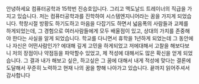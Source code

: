 안녕하세요 컴퓨터공학과 15학번 진승호입니다.
그리고 맥도날드 트레이너의 직급을 가지고 있습니다.
저는 컴퓨터공학과를 진학하여 시스템엔지니어라는 꿈을 가지게 되었습니다.
학창시절 방황도 하기도하고 마음을 다잡기도 하면서 넓음폭의 사람들과 교제를 하게되었는데, 그 경험으로 여러사람들에게 모두 배울점이 있고, 상대의 가치를 존중해야 한다는 사실을 알게 되었습니다. 학교를 다니면서 휴학을 1년하게 되었는데 그 동안에 나 자신은 어떤사람인가? 에대해 깊게 고민을 하게되었고 저에대해서 고찰을 해보다보니 저의 장점이나 약점등을 파악할수 있었고, 제 적성에 대해서도 많은 확신을 얻게 되었습니다. 그 결과 내가 해보고 싶은, 하고싶은 그 꿈에 대해서 내게 적성에 맞다는 결론에 도달해서 꾸준히 노력하고 현재 나의 꿈을 향해 나아가고 있습니다.
끝까지 읽어주셔서 감사합니다
